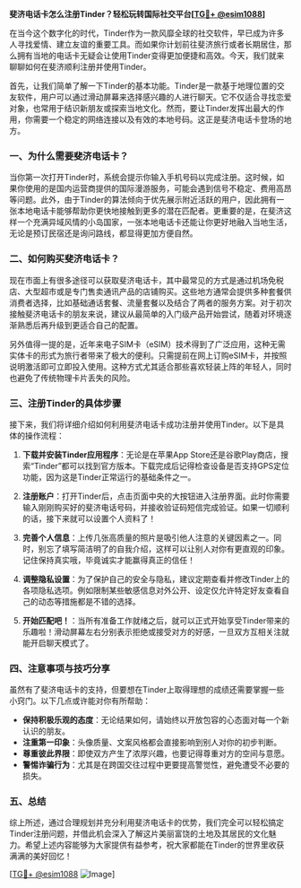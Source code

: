 **斐济电话卡怎么注册Tinder？轻松玩转国际社交平台[[TG💪+ @esim1088](https://t.me/s/esim1088)]**

在当今这个数字化的时代，Tinder作为一款风靡全球的社交软件，早已成为许多人寻找爱情、建立友谊的重要工具。而如果你计划前往斐济旅行或者长期居住，那么拥有当地的电话卡无疑会让使用Tinder变得更加便捷和高效。今天，我们就来聊聊如何在斐济顺利注册并使用Tinder。

首先，让我们简单了解一下Tinder的基本功能。Tinder是一款基于地理位置的交友软件，用户可以通过滑动屏幕来选择感兴趣的人进行聊天。它不仅适合寻找恋爱对象，也常用于结识新朋友或探索当地文化。然而，要让Tinder发挥出最大的作用，你需要一个稳定的网络连接以及有效的本地号码。这正是斐济电话卡登场的地方。

### 一、为什么需要斐济电话卡？

当你第一次打开Tinder时，系统会提示你输入手机号码以完成注册。这时候，如果你使用的是国内运营商提供的国际漫游服务，可能会遇到信号不稳定、费用高昂等问题。此外，由于Tinder的算法倾向于优先展示附近活跃的用户，因此拥有一张本地电话卡能够帮助你更快地接触到更多的潜在匹配者。更重要的是，在斐济这样一个充满异域风情的小岛国家，一张本地电话卡还能让你更好地融入当地生活，无论是预订民宿还是询问路线，都显得更加方便自然。

### 二、如何购买斐济电话卡？

现在市面上有很多途径可以获取斐济电话卡，其中最常见的方式是通过机场免税店、大型超市或是专门售卖通讯产品的店铺购买。这些地方通常会提供多种套餐供消费者选择，比如基础通话套餐、流量套餐以及结合了两者的服务方案。对于初次接触斐济电话卡的朋友来说，建议从最简单的入门级产品开始尝试，随着对环境逐渐熟悉后再升级到更适合自己的配置。

另外值得一提的是，近年来电子SIM卡（eSIM）技术得到了广泛应用，这种无需实体卡的形式为旅行者带来了极大的便利。只需提前在网上订购eSIM卡，并按照说明激活即可立即投入使用。这种方式尤其适合那些喜欢轻装上阵的年轻人，同时也避免了传统物理卡片丢失的风险。

### 三、注册Tinder的具体步骤

接下来，我们将详细介绍如何利用斐济电话卡成功注册并使用Tinder。以下是具体的操作流程：

1. **下载并安装Tinder应用程序**：无论是在苹果App Store还是谷歌Play商店，搜索“Tinder”都可以找到官方版本。下载完成后记得检查设备是否支持GPS定位功能，因为这是Tinder正常运行的基础条件之一。

2. **注册账户**：打开Tinder后，点击页面中央的大按钮进入注册界面。此时你需要输入刚刚购买好的斐济电话号码，并接收验证码短信完成验证。如果一切顺利的话，接下来就可以设置个人资料了！

3. **完善个人信息**：上传几张高质量的照片是吸引他人注意的关键因素之一。同时，别忘了填写简洁明了的自我介绍，这样可以让别人对你有更直观的印象。记住保持真实哦，毕竟诚实才能赢得真正的信任！

4. **调整隐私设置**：为了保护自己的安全与隐私，建议定期查看并修改Tinder上的各项隐私选项。例如限制某些敏感信息对外公开、设定仅允许特定好友查看自己的动态等措施都是不错的选择。

5. **开始匹配吧！**：当所有准备工作就绪之后，就可以正式开始享受Tinder带来的乐趣啦！滑动屏幕左右分别表示拒绝或接受对方的好感，一旦双方互相关注就能开启聊天模式了。

### 四、注意事项与技巧分享

虽然有了斐济电话卡的支持，但要想在Tinder上取得理想的成绩还需要掌握一些小窍门。以下几点或许能对你有所帮助：

- **保持积极乐观的态度**：无论结果如何，请始终以开放包容的心态面对每一个新认识的朋友。
- **注重第一印象**：头像质量、文案风格都会直接影响到别人对你的初步判断。
- **尊重彼此界限**：即使双方产生了浓厚兴趣，也要记得尊重对方的空间与意愿。
- **警惕诈骗行为**：尤其是在跨国交往过程中更要提高警觉性，避免遭受不必要的损失。

### 五、总结

综上所述，通过合理规划并充分利用斐济电话卡的优势，我们完全可以轻松搞定Tinder注册问题，并借此机会深入了解这片美丽富饶的土地及其居民的文化魅力。希望上述内容能够为大家提供有益参考，祝大家都能在Tinder的世界里收获满满的美好回忆！

[[TG💪+ @esim1088](https://t.me/s/esim1088) ![Image](https://i.postimg.cc/4NQfJmqS/Snipaste-2025-05-13-00-14-12.png)]